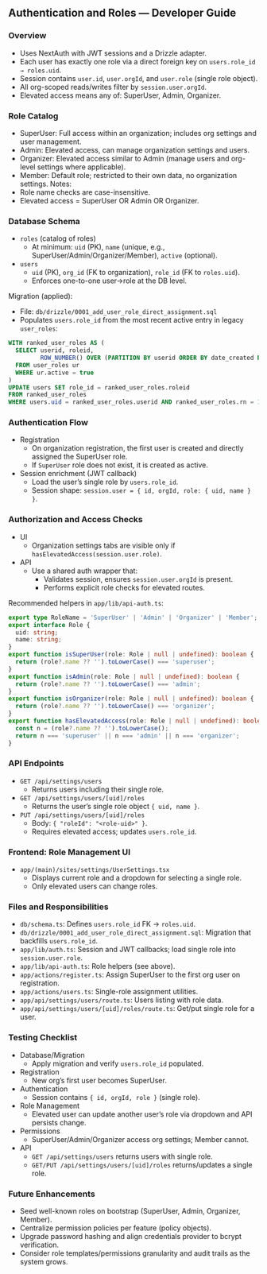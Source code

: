 ## Authentication and Roles — Developer Guide

### Overview

- Uses NextAuth with JWT sessions and a Drizzle adapter.
- Each user has exactly one role via a direct foreign key on `users.role_id → roles.uid`.
- Session contains `user.id`, `user.orgId`, and `user.role` (single role object).
- All org-scoped reads/writes filter by `session.user.orgId`.
- Elevated access means any of: SuperUser, Admin, Organizer.

### Role Catalog

- SuperUser: Full access within an organization; includes org settings and user management.
- Admin: Elevated access, can manage organization settings and users.
- Organizer: Elevated access similar to Admin (manage users and org-level settings where applicable).
- Member: Default role; restricted to their own data, no organization settings.
  Notes:
- Role name checks are case-insensitive.
- Elevated access = SuperUser OR Admin OR Organizer.

### Database Schema

- `roles` (catalog of roles)
  - At minimum: `uid` (PK), `name` (unique, e.g., SuperUser/Admin/Organizer/Member), `active` (optional).
- `users`
  - `uid` (PK), `org_id` (FK to organization), `role_id` (FK to `roles.uid`).
  - Enforces one-to-one user→role at the DB level.

Migration (applied):

- File: `db/drizzle/0001_add_user_role_direct_assignment.sql`
- Populates `users.role_id` from the most recent active entry in legacy `user_roles`:

```sql
WITH ranked_user_roles AS (
  SELECT userid, roleid,
         ROW_NUMBER() OVER (PARTITION BY userid ORDER BY date_created DESC) as rn
  FROM user_roles ur
  WHERE ur.active = true
)
UPDATE users SET role_id = ranked_user_roles.roleid
FROM ranked_user_roles
WHERE users.uid = ranked_user_roles.userid AND ranked_user_roles.rn = 1;
```

### Authentication Flow

- Registration
  - On organization registration, the first user is created and directly assigned the SuperUser role.
  - If `SuperUser` role does not exist, it is created as active.
- Session enrichment (JWT callback)
  - Load the user’s single role by `users.role_id`.
  - Session shape: `session.user = { id, orgId, role: { uid, name } }`.

### Authorization and Access Checks

- UI
  - Organization settings tabs are visible only if `hasElevatedAccess(session.user.role)`.
- API
  - Use a shared auth wrapper that:
    - Validates session, ensures `session.user.orgId` is present.
    - Performs explicit role checks for elevated routes.

Recommended helpers in `app/lib/api-auth.ts`:

```ts
export type RoleName = 'SuperUser' | 'Admin' | 'Organizer' | 'Member';
export interface Role {
  uid: string;
  name: string;
}
export function isSuperUser(role: Role | null | undefined): boolean {
  return (role?.name ?? '').toLowerCase() === 'superuser';
}
export function isAdmin(role: Role | null | undefined): boolean {
  return (role?.name ?? '').toLowerCase() === 'admin';
}
export function isOrganizer(role: Role | null | undefined): boolean {
  return (role?.name ?? '').toLowerCase() === 'organizer';
}
export function hasElevatedAccess(role: Role | null | undefined): boolean {
  const n = (role?.name ?? '').toLowerCase();
  return n === 'superuser' || n === 'admin' || n === 'organizer';
}
```

### API Endpoints

- `GET /api/settings/users`
  - Returns users including their single role.
- `GET /api/settings/users/[uid]/roles`
  - Returns the user’s single role object `{ uid, name }`.
- `PUT /api/settings/users/[uid]/roles`
  - Body: `{ "roleId": "<role-uid>" }`.
  - Requires elevated access; updates `users.role_id`.

### Frontend: Role Management UI

- `app/(main)/sites/settings/UserSettings.tsx`
  - Displays current role and a dropdown for selecting a single role.
  - Only elevated users can change roles.

### Files and Responsibilities

- `db/schema.ts`: Defines `users.role_id` FK → `roles.uid`.
- `db/drizzle/0001_add_user_role_direct_assignment.sql`: Migration that backfills `users.role_id`.
- `app/lib/auth.ts`: Session and JWT callbacks; load single role into `session.user.role`.
- `app/lib/api-auth.ts`: Role helpers (see above).
- `app/actions/register.ts`: Assign SuperUser to the first org user on registration.
- `app/actions/users.ts`: Single-role assignment utilities.
- `app/api/settings/users/route.ts`: Users listing with role data.
- `app/api/settings/users/[uid]/roles/route.ts`: Get/put single role for a user.

### Testing Checklist

- Database/Migration
  - Apply migration and verify `users.role_id` populated.
- Registration
  - New org’s first user becomes SuperUser.
- Authentication
  - Session contains `{ id, orgId, role }` (single role).
- Role Management
  - Elevated user can update another user’s role via dropdown and API persists change.
- Permissions
  - SuperUser/Admin/Organizer access org settings; Member cannot.
- API
  - `GET /api/settings/users` returns users with single role.
  - `GET/PUT /api/settings/users/[uid]/roles` returns/updates a single role.

### Future Enhancements

- Seed well-known roles on bootstrap (SuperUser, Admin, Organizer, Member).
- Centralize permission policies per feature (policy objects).
- Upgrade password hashing and align credentials provider to bcrypt verification.
- Consider role templates/permissions granularity and audit trails as the system grows.
